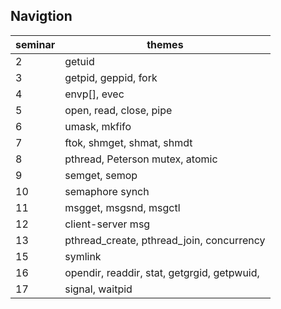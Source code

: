 ## Navigtion
| seminar | themes |
|-|-|
| 2 | getuid |
| 3 | getpid, geppid, fork|
| 4 | envp[], evec |
| 5 | open, read, close, pipe |
| 6 | umask, mkfifo|
| 7 | ftok, shmget, shmat, shmdt |
| 8 | pthread, Peterson mutex, atomic |
| 9 | semget, semop |
| 10 | semaphore synch |
| 11 | msgget, msgsnd, msgctl |
| 12 |  client-server msg |
| 13 | pthread_create, pthread_join, concurrency|
| 15 | symlink |
| 16 | opendir, readdir, stat, getgrgid, getpwuid, |
| 17 | signal, waitpid |